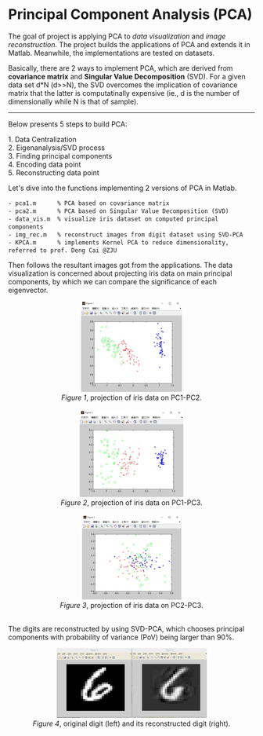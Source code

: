 Principal Component Analysis (PCA)
======
The goal of project is applying PCA to _data visualization_ and _image reconstruction_. The project builds the applications of PCA and extends it in Matlab. Meanwhile, the implementations are tested on datasets.

Basically, there are 2 ways to implement PCA, which are derived from **covariance matrix** and **Singular Value Decomposition** (SVD).
For a given data set d*N (d>>N), the SVD overcomes the implication of covariance matrix that the latter is computatinally expensive (ie., d is the number of dimensionally while N is that of sample).
<hr/>
Below presents 5 steps to build PCA:<p>
1. Data Centralization<br>
2. Eigenanalysis/SVD process<br>
3. Finding principal components<br>
4. Encoding data point<br>
5. Reconstructing data point<br>

Let's dive into the functions implementing 2 versions of PCA in Matlab.
```
- pca1.m      % PCA based on covariance matrix
- pca2.m      % PCA based on Singular Value Decomposition (SVD)
- data_vis.m  % visualize iris dataset on computed principal components 
- img_rec.m   % reconstruct images from digit dataset using SVD-PCA
- KPCA.m      % implements Kernel PCA to reduce dimensionality, referred to prof. Deng Cai @ZJU
```

Then follows the resultant images got from the applications.
The data visualization is concerned about projecting iris data on main principal components, by which we can compare the significance of each eigenvector.

<p align="center">
<img src="./imgs/PC1-PC2.jpg"><br/>
<i>Figure 1</i>, projection of iris data on PC1-PC2.<br/><br/>
<img src="./imgs/PC1-PC3.jpg"><br/>
<i>Figure 2</i>, projection of iris data on PC1-PC3.<br/><br/>
<img src="./imgs/PC2-PC3.jpg"><br/>
<i>Figure 3</i>, projection of iris data on PC2-PC3.<br/><br/>
</p>

The digits are reconstructed by using SVD-PCA, which chooses principal components with probability of variance (PoV) being larger than 90%.
<p align="center">
<img src="./imgs/rec_digit.jpg"><br/>
<i>Figure 4</i>, original digit (left) and its reconstructed digit (right).<br/>
</p>

